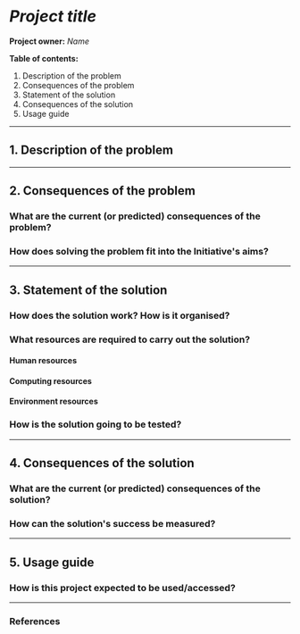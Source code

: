 # _Project title_

**Project owner:** _Name_


**Table of contents:**

1. Description of the problem
2. Consequences of the problem
3. Statement of the solution
4. Consequences of the solution
5. Usage guide


-------------------------------------------------------------------------------
## 1. Description of the problem

<!--
> “Do not propose solutions until the problem has been discussed as thoroughly
> as possible without suggesting any.”
>
> -- Norman R. F. Maier

Describe the problem here. You can use charts and images, but you should focus
on the problem, not the solution.
 -->


-------------------------------------------------------------------------------
## 2. Consequences of the problem

### What are the current (or predicted) consequences of the problem?

### How does solving the problem fit into the Initiative's aims?


-------------------------------------------------------------------------------
## 3. Statement of the solution

### How does the solution work? How is it organised?
<!-- Use a block diagram, but keep it simple and clear. No UML needed here. -->

### What resources are required to carry out the solution?

#### Human resources 
<!-- Man years for development, testing, maintenance, ... -->

#### Computing resources 
<!-- Technologies, use of servers, .... -->

#### Environment resources 
<!-- Please give an estimate of the impact of your solution in terms of emissions. -->

### How is the solution going to be tested?
<!-- Provide as many details as possible. -->

-------------------------------------------------------------------------------
## 4. Consequences of the solution 

### What are the current (or predicted) consequences of the solution?

### How can the solution's success be measured?


-------------------------------------------------------------------------------
## 5. Usage guide

### How is this project expected to be used/accessed?
<!-- If possible, provide some steps to guide a prospective user or tester -->


-------------------------------------------------------------------------------
### References